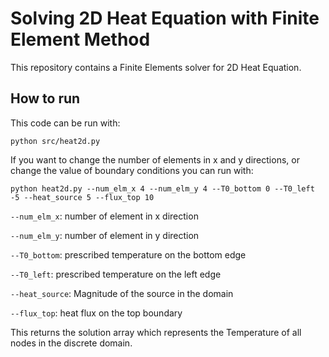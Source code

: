 # Solving 2D Heat Equation with Finite Element Method

This repository contains a Finite Elements solver for 2D Heat Equation.

## How to run
This code can be run with:

`python src/heat2d.py`

If you want to change the number of elements in x and y directions, or change the value of boundary conditions you can run with:

```
python heat2d.py --num_elm_x 4 --num_elm_y 4 --T0_bottom 0 --T0_left -5 --heat_source 5 --flux_top 10
```

`--num_elm_x`: number of element in x direction

`--num_elm_y`: number of element in y direction

`--T0_bottom`: prescribed temperature on the bottom edge

`--T0_left`: prescribed temperature on the left edge

`--heat_source`: Magnitude of the source in the domain

`--flux_top`: heat flux on the top boundary

This returns the solution array which represents the Temperature of all nodes in the discrete domain.
